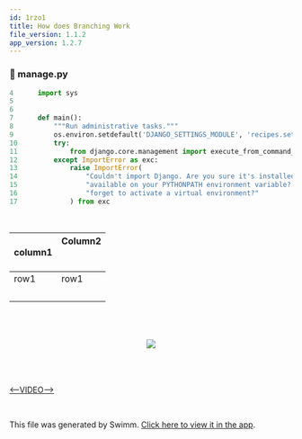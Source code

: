 ```yaml
---
id: 1rzo1
title: How does Branching Work
file_version: 1.1.2
app_version: 1.2.7
---
```



<!-- NOTE-swimm-snippet: the lines below link your snippet to Swimm -->
### 📄 manage.py
<!-- collapsed -->

```python
4      import sys
5      
6      
7      def main():
8          """Run administrative tasks."""
9          os.environ.setdefault('DJANGO_SETTINGS_MODULE', 'recipes.settings')
10         try:
11             from django.core.management import execute_from_command_line
12         except ImportError as exc:
13             raise ImportError(
14                 "Couldn't import Django. Are you sure it's installed and "
15                 "available on your PYTHONPATH environment variable? Did you "
16                 "forget to activate a virtual environment?"
17             ) from exc
```

<br/>

|column1|Column2<br><br><br/>|
|-------|--------------------|
|row1   |row1                |
|<br/>  |<br/>               |

<br/>

<br/>

<br/>

<div align="center"><img src="https://firebasestorage.googleapis.com/v0/b/swimmio-content/o/repositories%2FZ2l0aHViJTNBJTNBcmVjaXBlcyUzQSUzQWFudWppc20%3D%2F3a4a7124-42eb-40e1-b4b6-307b46327159.jpeg?alt=media&token=6a86e9a0-ee13-4f3b-b0ed-04ba31fdf81a" style="width:'50%'"/></div>

<br/>

<br/>

<br/>

[<--VIDEO-->](https://www.youtube.com/watch?v=vwik-o0wD5A)

<br/>

This file was generated by Swimm. [Click here to view it in the app](https://app.swimm.io/repos/Z2l0aHViJTNBJTNBcmVjaXBlcyUzQSUzQWFudWppc20=/docs/1rzo1).
